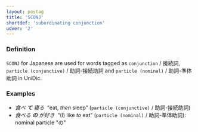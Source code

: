```yaml
---
layout: postag
title: 'SCONJ'
shortdef: 'subordinating conjunction'
udver: '2'
---
```


### Definition

`SCONJ` for Japanese are used for words tagged as `conjunction` / 接続詞, 
`particle (conjunctive)` / 助詞-接続助詞  and `particle (nominal)` / 助詞-準体助詞 in UniDic. 

### Examples

- _食べ <b>て</b> 寝る&nbsp;_ “eat, _then_ sleep” (`particle (conjunctive)` / 助詞-接続助詞)
- _食べる <b>の</b> が好き&nbsp;_ “(I) like _to_ eat” (`particle (nominal)` / 助詞-準体助詞): nominal particle "の"
<!-- Interlanguage links updated Út zář 29 20:23:03 CEST 2020 -->
